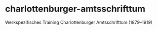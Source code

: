 # charlottenburger-amtsschrifttum
Werkspezifisches Training Charlottenburger Amtsschrifttum (1879–1919)
